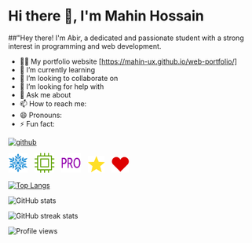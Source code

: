 # Hi there 👋, I'm Mahin Hossain
##"Hey there! I'm Abir, a dedicated and passionate student with a strong interest in programming and web development.

- 👨‍💻 My portfolio website [https://mahin-ux.github.io/web-portfolio/]
- 🌱 I’m currently learning 
- 👯 I’m looking to collaborate on 
- 🤔 I’m looking for help with
- 💬 Ask me about 
- 📫 How to reach me:
- 😄 Pronouns: 
- ⚡ Fun fact: 


[<img src='https://cdn.jsdelivr.net/npm/simple-icons@3.0.1/icons/github.svg' alt='github' height='40'>](https://github.com/Mahin-ux)  

<a href='https://archiveprogram.github.com/'><img src='https://raw.githubusercontent.com/acervenky/animated-github-badges/master/assets/acbadge.gif' width='40' height='40'></a> <a href='https://docs.github.com/en/developers'><img src='https://raw.githubusercontent.com/acervenky/animated-github-badges/master/assets/devbadge.gif' width='40' height='40'></a> <a href='https://github.com/pricing'><img src='https://raw.githubusercontent.com/acervenky/animated-github-badges/master/assets/pro.gif' width='40' height='40'></a> <a href='https://stars.github.com/'><img src='https://raw.githubusercontent.com/acervenky/animated-github-badges/master/assets/starbadge.gif' width='35' height='35'></a> <a href='https://docs.github.com/en/github/supporting-the-open-source-community-with-github-sponsors'><img src='https://raw.githubusercontent.com/acervenky/animated-github-badges/master/assets/sponsorbadge.gif' width='35' height='35'></a> 

[![Top Langs](https://github-readme-stats.vercel.app/api/top-langs/?username=Mahin-ux)](https://github.com/anuraghazra/github-readme-stats)

![GitHub stats](https://github-readme-stats.vercel.app/api?username=Mahin-ux&show_icons=true)  

![GitHub streak stats](https://streak-stats.demolab.com/?user=Mahin-ux)  

![Profile views](https://gpvc.arturio.dev/Mahin-ux)  
